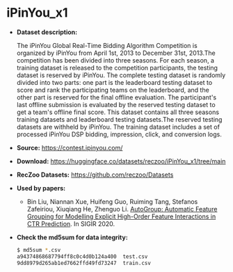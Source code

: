 # iPinYou_x1

+ **Dataset description:**
  
  The iPinYou Global Real-Time Bidding Algorithm Competition is organized by iPinYou from April 1st, 2013 to December 31st, 2013.The competition has been divided into three seasons. For each season, a training dataset is released to the competition participants, the testing dataset is reserved by iPinYou. The complete testing dataset is randomly divided into two parts: one part is the leaderboard testing dataset to score and rank the participating teams on the leaderboard, and the other part is reserved for the final offline evaluation. The participant's last offline submission is evaluated by the reserved testing dataset to get a team's offline final score. This dataset contains all three seasons training datasets and leaderboard testing datasets.The reserved testing datasets are withheld by iPinYou. The training dataset includes a set of processed iPinYou DSP bidding, impression, click, and conversion logs.

+ **Source:** https://contest.ipinyou.com/
+ **Download:** https://huggingface.co/datasets/reczoo/iPinYou_x1/tree/main
+ **RecZoo Datasets:** https://github.com/reczoo/Datasets

+ **Used by papers:**
  - Bin Liu, Niannan Xue, Huifeng Guo, Ruiming Tang, Stefanos Zafeiriou, Xiuqiang He, Zhenguo Li. [AutoGroup: Automatic Feature Grouping for Modelling Explicit High-Order Feature Interactions in CTR Prediction](https://dl.acm.org/doi/abs/10.1145/3397271.3401082). In SIGIR 2020.

+ **Check the md5sum for data integrity:**
  ```bash
  $ md5sum *.csv
  a94374868687794ff8c0c4d0b124a400  test.csv
  9dd8979d265ab1ed7662ffd49fd73247  train.csv
  ```
